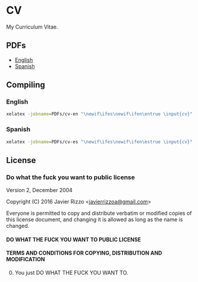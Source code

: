 # CV

My Curriculum Vitae.

## PDFs

* [English](PDFs/cv-en.pdf)
* [Spanish](PDFs/cv-es.pdf)

## Compiling

### English

```bash
xelatex -jobname=PDFs/cv-en "\newif\ifes\newif\ifen\entrue \input{cv}" 
```

### Spanish

```bash
xelatex -jobname=PDFs/cv-es "\newif\ifes\newif\ifen\estrue \input{cv}" 
```
## License

### Do what the fuck you want to public license

Version 2, December 2004

Copyright (C) 2016 Javier Rizzo &lt;javierrizzoa@gmail.com&gt;

Everyone is permitted to copy and distribute verbatim or modified
copies of this license document, and changing it is allowed as long
as the name is changed.

####          DO WHAT THE FUCK YOU WANT TO PUBLIC LICENSE 
#### TERMS AND CONDITIONS FOR COPYING, DISTRIBUTION AND MODIFICATION

0. You just DO WHAT THE FUCK YOU WANT TO.
